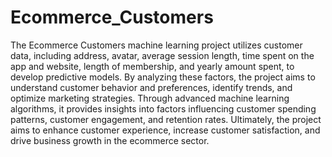 # Ecommerce_Customers
The Ecommerce Customers machine learning project utilizes customer data, including address, avatar, average session length, time spent on the app and website, length of membership, and yearly amount spent, to develop predictive models. By analyzing these factors, the project aims to understand customer behavior and preferences, identify trends, and optimize marketing strategies. Through advanced machine learning algorithms, it provides insights into factors influencing customer spending patterns, customer engagement, and retention rates. Ultimately, the project aims to enhance customer experience, increase customer satisfaction, and drive business growth in the ecommerce sector.
